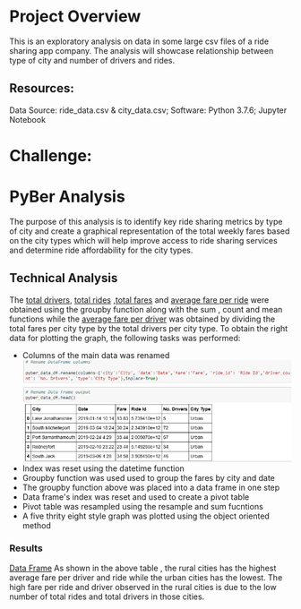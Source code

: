  # Project Overview
This is an exploratory analysis on data in some large csv files of a ride sharing app company. The analysis will showcase relationship between type of city and number of drivers and rides. 

## Resources:
Data Source: ride_data.csv & city_data.csv; Software: Python 3.7.6; Jupyter Notebook

# Challenge:
# PyBer Analysis
   The purpose of this analysis is to identify key ride sharing metrics by type of city and create a graphical representation of the total weekly fares based on the city types which will help improve access to ride sharing services and determine ride affordability for the city types. 
   ## Technical Analysis
  The [total drivers](https://github.com/femolyn1/PyBer_Analysis/commit/11c28c26eec3a73c17ddb678bb1126ff32b5a6c8#diff-8ca64d95e3c20e73e5f0833a72afef24L682-L684), [total rides](https://github.com/femolyn1/PyBer_Analysis/commit/11c28c26eec3a73c17ddb678bb1126ff32b5a6c8#diff-8ca64d95e3c20e73e5f0833a72afef24R656-R658) ,[total fares](https://github.com/femolyn1/PyBer_Analysis/commit/11c28c26eec3a73c17ddb678bb1126ff32b5a6c8#diff-8ca64d95e3c20e73e5f0833a72afef24L631-L632 ) and [average fare per ride](https://github.com/femolyn1/PyBer_Analysis/commit/11c28c26eec3a73c17ddb678bb1126ff32b5a6c8#diff-8ca64d95e3c20e73e5f0833a72afef24R707-R711) were obtained using the groupby function along with the sum , count and mean functions while the [average fare per driver](https://github.com/femolyn1/PyBer_Analysis/commit/11c28c26eec3a73c17ddb678bb1126ff32b5a6c8#diff-8ca64d95e3c20e73e5f0833a72afef24L733-L737 ) was obtained by dividing the total fares per city type by the total drivers per city type. To obtain the right data for plotting the graph, the following tasks was performed:
  * Columns of the main data was renamed
  ![](https://github.com/femolyn1/PyBer_Analysis/blob/master/column_remane.png)
  * Index was reset using the datetime function
  * Groupby function was used used to group the fares by city and date 
  * The groupby function above was placed into a data frame in one step 
  * Data frame's index was reset and used to create a pivot table
  * Pivot table was resampled using the resample and sum fucntions 
  * A five thrity eight style graph was plotted using the object oriented method 
  ### Results
   [Data Frame]()
   As shown in the above table , the rural cities has the highest average fare per driver and ride while the urban cities has the lowest. The high fare per ride and driver observed in the rural cities is due to the low number of total rides and total drivers in those cities. 
   
 
  



  

  
  
  
